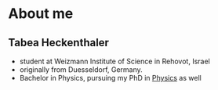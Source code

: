 # About me

## Tabea Heckenthaler 

* student at Weizmann Institute of Science in Rehovot, Israel
* originally from Duesseldorf, Germany. 
* Bachelor in Physics, pursuing my PhD in [Physics](https://en.wikipedia.org/wiki/Physics) as well